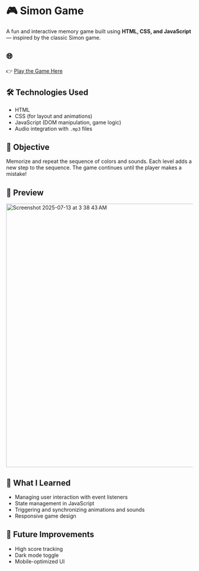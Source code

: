 # 🎮 Simon Game

A fun and interactive memory game built using **HTML, CSS, and JavaScript** — inspired by the classic Simon game.

## 🌐 
👉 [Play the Game Here](https://mish04-hub.github.io/Simon_Game/)

## 🛠️ Technologies Used
- HTML
- CSS (for layout and animations)
- JavaScript (DOM manipulation, game logic)
- Audio integration with `.mp3` files

## 🎯 Objective
Memorize and repeat the sequence of colors and sounds. Each level adds a new step to the sequence. The game continues until the player makes a mistake!

##  📸 Preview
<img width="1418" height="712" alt="Screenshot 2025-07-13 at 3 38 43 AM" src="https://github.com/user-attachments/assets/4340b750-0d2f-4ec3-9bce-9f6f62c2c8ff" />

## 🧠 What I Learned
- Managing user interaction with event listeners
- State management in JavaScript
- Triggering and synchronizing animations and sounds
- Responsive game design

## 🚀 Future Improvements
- High score tracking
- Dark mode toggle
- Mobile-optimized UI


